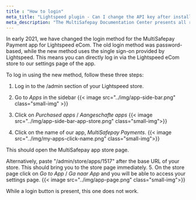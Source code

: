 ```yaml
---
title : "How to login"
meta_title: "Lightspeed plugin - Can I change the API key after installation? - MultiSafepay Docs"
meta_description: "The MultiSafepay Documentation Center presents all relevant information about our Plugins and API. You can also find support pages for payment methods, tools and general questions as well as the contact details of our Support and Integration Teams."
---
```


In early 2021, we have changed the login method for the MultiSafepay Payment app for Lightspeed eCom. The old login method was password-based, while the new method uses the single sign-on provided by Lightspeed. This means you can directly log in via the Lightspeed eCom store to our settings page of the app.

To log in using the new method, follow these three steps:

1. Log in to the /admin section of your Lightspeed store. 

2. Go to _Apps_ in the sidebar 
{{< image src="../img/app-side-bar.png" class="small-img" >}}

3. Click on _Purchased apps_ / _Aangeschafte apps_
{{< image src="../img/app-side-bar-app-store.png" class="small-img">}}

4. Click on the name of our app, _MultiSafepay Payments_. 
{{< image src="../img/my-apps-click-name.png" class="small-img">}}

This should open the MultiSafepay app store page.

Alternatively, paste "/admin/store/apps/1517" after the base URL of your store. This should bring you to the store page immediately.
5. On the store page click on _Go to App_ / _Ga naar App_ and you will be able to access your settings page.
{{< image src="../img/app-page.png" class="small-img">}}


While a login button is present, this one does not work.
